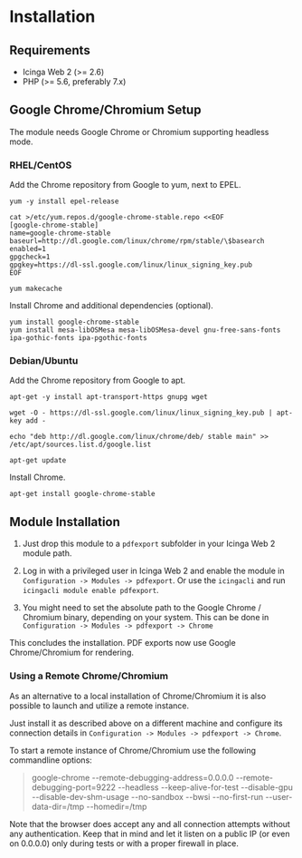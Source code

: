 # Installation <a id="installation"></a>

## Requirements <a id="installation-requirements"></a>

* Icinga Web 2 (&gt;= 2.6)
* PHP (&gt;= 5.6, preferably 7.x)

## Google Chrome/Chromium Setup <a id="installation-chrome-setup"></a>

The module needs Google Chrome or Chromium supporting headless mode.

### RHEL/CentOS <a id="installation-chrome-setup-rhel"></a>

Add the Chrome repository from Google to yum, next to EPEL.

```
yum -y install epel-release

cat >/etc/yum.repos.d/google-chrome-stable.repo <<EOF
[google-chrome-stable]
name=google-chrome-stable
baseurl=http://dl.google.com/linux/chrome/rpm/stable/\$basearch
enabled=1
gpgcheck=1
gpgkey=https://dl-ssl.google.com/linux/linux_signing_key.pub
EOF

yum makecache
```

Install Chrome and additional dependencies (optional).

```
yum install google-chrome-stable
yum install mesa-libOSMesa mesa-libOSMesa-devel gnu-free-sans-fonts ipa-gothic-fonts ipa-pgothic-fonts
```

### Debian/Ubuntu <a id="installation-chrome-setup-rhel"></a>

Add the Chrome repository from Google to apt.

```
apt-get -y install apt-transport-https gnupg wget

wget -O - https://dl-ssl.google.com/linux/linux_signing_key.pub | apt-key add -

echo "deb http://dl.google.com/linux/chrome/deb/ stable main" >> /etc/apt/sources.list.d/google.list

apt-get update
```

Install Chrome.

```
apt-get install google-chrome-stable
```

## Module Installation <a id="installation-module"></a>

1. Just drop this module to a `pdfexport` subfolder in your Icinga Web 2 module path.

2. Log in with a privileged user in Icinga Web 2 and enable the module in `Configuration -> Modules -> pdfexport`.
Or use the `icingacli` and run `icingacli module enable pdfexport`.

3. You might need to set the absolute path to the Google Chrome / Chromium
binary, depending on your system. This can be done in
`Configuration -> Modules -> pdfexport -> Chrome`

This concludes the installation. PDF exports now use Google Chrome/Chromium for rendering.

### Using a Remote Chrome/Chromium

As an alternative to a local installation of Chrome/Chromium it is also possible
to launch and utilize a remote instance.

Just install it as described above on a different machine and configure its connection
details in `Configuration -> Modules -> pdfexport -> Chrome`.

To start a remote instance of Chrome/Chromium use the following commandline options:

> google-chrome --remote-debugging-address=0.0.0.0 --remote-debugging-port=9222 --headless --keep-alive-for-test --disable-gpu --disable-dev-shm-usage --no-sandbox --bwsi --no-first-run --user-data-dir=/tmp --homedir=/tmp

Note that the browser does accept any and all connection attempts without any authentication.
Keep that in mind and let it listen on a public IP (or even on 0.0.0.0) only during tests or
with a proper firewall in place.
